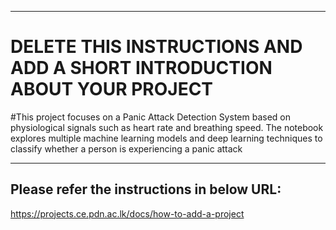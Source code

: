 ___
# DELETE THIS INSTRUCTIONS AND ADD A SHORT INTRODUCTION ABOUT YOUR PROJECT
#This project focuses on a Panic Attack Detection System based on physiological signals such as heart rate and breathing speed. The notebook explores multiple machine learning models and deep learning techniques to classify whether a person is experiencing a panic attack
___

## Please refer the instructions in below URL:

https://projects.ce.pdn.ac.lk/docs/how-to-add-a-project
